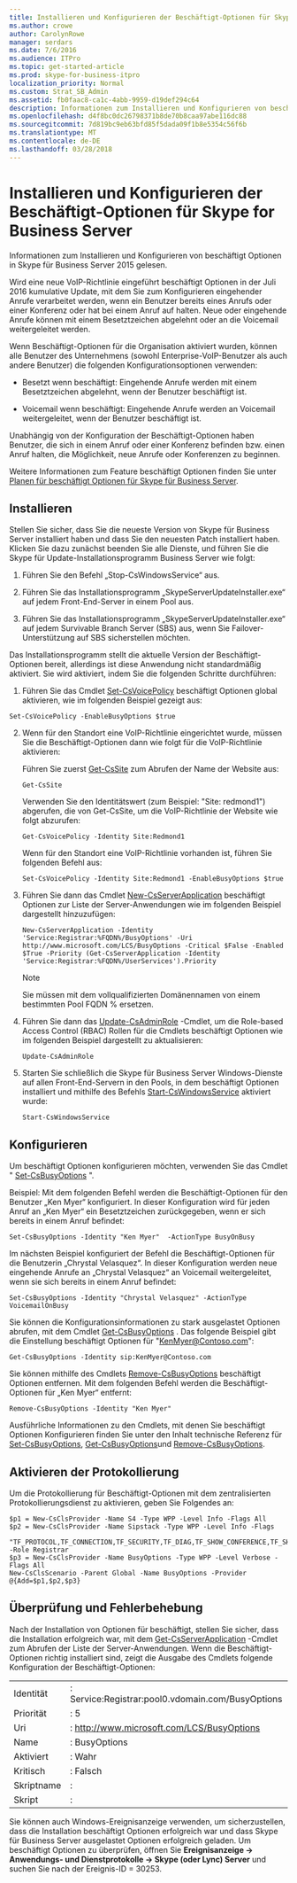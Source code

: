 ```yaml
---
title: Installieren und Konfigurieren der Beschäftigt-Optionen für Skype for Business Server
ms.author: crowe
author: CarolynRowe
manager: serdars
ms.date: 7/6/2016
ms.audience: ITPro
ms.topic: get-started-article
ms.prod: skype-for-business-itpro
localization_priority: Normal
ms.custom: Strat_SB_Admin
ms.assetid: fb0faac8-ca1c-4abb-9959-d19def294c64
description: Informationen zum Installieren und Konfigurieren von beschäftigt Optionen in Skype für Business Server 2015 gelesen.
ms.openlocfilehash: d4f8bc0dc26798371b8de70b8caa97abe116dc88
ms.sourcegitcommit: 7d819bc9eb63bfd85f5dada09f1b8e5354c56f6b
ms.translationtype: MT
ms.contentlocale: de-DE
ms.lasthandoff: 03/28/2018
---
```

# <a name="install-and-configure-busy-options-for-skype-for-business-server"></a>Installieren und Konfigurieren der Beschäftigt-Optionen für Skype for Business Server
 
Informationen zum Installieren und Konfigurieren von beschäftigt Optionen in Skype für Business Server 2015 gelesen.
  
Wird eine neue VoIP-Richtlinie eingeführt beschäftigt Optionen in der Juli 2016 kumulative Update, mit dem Sie zum Konfigurieren eingehender Anrufe verarbeitet werden, wenn ein Benutzer bereits eines Anrufs oder einer Konferenz oder hat bei einem Anruf auf halten. Neue oder eingehende Anrufe können mit einem Besetztzeichen abgelehnt oder an die Voicemail weitergeleitet werden. 
  
Wenn Beschäftigt-Optionen für die Organisation aktiviert wurden, können alle Benutzer des Unternehmens (sowohl Enterprise-VoIP-Benutzer als auch andere Benutzer) die folgenden Konfigurationsoptionen verwenden:
  
- Besetzt wenn beschäftigt: Eingehende Anrufe werden mit einem Besetztzeichen abgelehnt, wenn der Benutzer beschäftigt ist.
    
- Voicemail wenn beschäftigt: Eingehende Anrufe werden an Voicemail weitergeleitet, wenn der Benutzer beschäftigt ist.
    
Unabhängig von der Konfiguration der Beschäftigt-Optionen haben Benutzer, die sich in einem Anruf oder einer Konferenz befinden bzw. einen Anruf halten, die Möglichkeit, neue Anrufe oder Konferenzen zu beginnen.   
  
Weitere Informationen zum Feature beschäftigt Optionen finden Sie unter [Planen für beschäftigt Optionen für Skype für Business Server](../../plan-your-deployment/enterprise-voice-solution/busy-options.md).
  
## <a name="install"></a>Installieren 

Stellen Sie sicher, dass Sie die neueste Version von Skype für Business Server installiert haben und dass Sie den neuesten Patch installiert haben. Klicken Sie dazu zunächst beenden Sie alle Dienste, und führen Sie die Skype für Update-Installationsprogramm Business Server wie folgt:
  
1. Führen Sie den Befehl „Stop-CsWindowsService“ aus.
    
2. Führen Sie das Installationsprogramm „SkypeServerUpdateInstaller.exe“ auf jedem Front-End-Server in einem Pool aus.
    
3. Führen Sie das Installationsprogramm „SkypeServerUpdateInstaller.exe“ auf jedem Survivable Branch Server (SBS) aus, wenn Sie Failover-Unterstützung auf SBS sicherstellen möchten.
    
Das Installationsprogramm stellt die aktuelle Version der Beschäftigt-Optionen bereit, allerdings ist diese Anwendung nicht standardmäßig aktiviert. Sie wird aktiviert, indem Sie die folgenden Schritte durchführen:
  
1. Führen Sie das Cmdlet [Set-CsVoicePolicy](https://docs.microsoft.com/powershell/module/skype/set-csvoicepolicy?view=skype-ps) beschäftigt Optionen global aktivieren, wie im folgenden Beispiel gezeigt aus:
    
  ```
  Set-CsVoicePolicy -EnableBusyOptions $true
  ```

2. Wenn für den Standort eine VoIP-Richtlinie eingerichtet wurde, müssen Sie die Beschäftigt-Optionen dann wie folgt für die VoIP-Richtlinie aktivieren:
    
    Führen Sie zuerst [Get-CsSite](https://docs.microsoft.com/powershell/module/skype/get-cssite?view=skype-ps) zum Abrufen der Name der Website aus:
    
   ```
   Get-CsSite
   ```

    Verwenden Sie den Identitätswert (zum Beispiel: "Site: redmond1") abgerufen, die von Get-CsSite, um die VoIP-Richtlinie der Website wie folgt abzurufen:
    
   ```
   Get-CsVoicePolicy -Identity Site:Redmond1
   ```

    Wenn für den Standort eine VoIP-Richtlinie vorhanden ist, führen Sie folgenden Befehl aus:
    
   ```
   Set-CsVoicePolicy -Identity Site:Redmond1 -EnableBusyOptions $true
   ```

3. Führen Sie dann das Cmdlet [New-CsServerApplication](https://docs.microsoft.com/powershell/module/skype/new-csserverapplication?view=skype-ps) beschäftigt Optionen zur Liste der Server-Anwendungen wie im folgenden Beispiel dargestellt hinzuzufügen:
    
   ```
   New-CsServerApplication -Identity 'Service:Registrar:%FQDN%/BusyOptions' -Uri http://www.microsoft.com/LCS/BusyOptions -Critical $False -Enabled $True -Priority (Get-CsServerApplication -Identity 'Service:Registrar:%FQDN%/UserServices').Priority
   ```

    > [!NOTE]
    > Sie müssen mit dem vollqualifizierten Domänennamen von einem bestimmten Pool FQDN % ersetzen. 
  
4. Führen Sie dann das [Update-CsAdminRole](https://docs.microsoft.com/powershell/module/skype/update-csadminrole?view=skype-ps) -Cmdlet, um die Role-based Access Control (RBAC) Rollen für die Cmdlets beschäftigt Optionen wie im folgenden Beispiel dargestellt zu aktualisieren:
    
   ```
   Update-CsAdminRole
   ```

5. Starten Sie schließlich die Skype für Business Server Windows-Dienste auf allen Front-End-Servern in den Pools, in dem beschäftigt Optionen installiert und mithilfe des Befehls [Start-CsWindowsService](https://docs.microsoft.com/powershell/module/skype/start-cswindowsservice?view=skype-ps) aktiviert wurde:
    
   ```
   Start-CsWindowsService
   ```

## <a name="configure"></a>Konfigurieren

Um beschäftigt Optionen konfigurieren möchten, verwenden Sie das Cmdlet " [Set-CsBusyOptions](http://technet.microsoft.com/library/8ffbb832-3e55-4d6c-9a7c-5ce2df22de2e.aspx) ".
  
Beispiel: Mit dem folgenden Befehl werden die Beschäftigt-Optionen für den Benutzer „Ken Myer“ konfiguriert. In dieser Konfiguration wird für jeden Anruf an „Ken Myer“ ein Besetztzeichen zurückgegeben, wenn er sich bereits in einem Anruf befindet:
  
```
Set-CsBusyOptions -Identity "Ken Myer"  -ActionType BusyOnBusy

```

Im nächsten Beispiel konfiguriert der Befehl die Beschäftigt-Optionen für die Benutzerin „Chrystal Velasquez“. In dieser Konfiguration werden neue eingehende Anrufe an „Chrystal Velasquez“ an Voicemail weitergeleitet, wenn sie sich bereits in einem Anruf befindet:
  
```
Set-CsBusyOptions -Identity "Chrystal Velasquez" -ActionType VoicemailOnBusy 

```

Sie können die Konfigurationsinformationen zu stark ausgelastet Optionen abrufen, mit dem Cmdlet [Get-CsBusyOptions](http://technet.microsoft.com/library/ff0e3b1c-c41d-41e4-9468-0cb057aef9fb.aspx) . Das folgende Beispiel gibt die Einstellung beschäftigt Optionen für "KenMyer@Contoso.com":
  
```
Get-CsBusyOptions -Identity sip:KenMyer@Contoso.com
```

Sie können mithilfe des Cmdlets [Remove-CsBusyOptions](http://technet.microsoft.com/library/159e5931-10f1-4226-bcc4-38548f88f0d4.aspx) beschäftigt Optionen entfernen. Mit dem folgenden Befehl werden die Beschäftigt-Optionen für „Ken Myer“ entfernt:
  
```
Remove-CsBusyOptions -Identity "Ken Myer"

```

Ausführliche Informationen zu den Cmdlets, mit denen Sie beschäftigt Optionen Konfigurieren finden Sie unter den Inhalt technische Referenz für [Set-CsBusyOptions](http://technet.microsoft.com/library/8ffbb832-3e55-4d6c-9a7c-5ce2df22de2e.aspx), [Get-CsBusyOptions](http://technet.microsoft.com/library/ff0e3b1c-c41d-41e4-9468-0cb057aef9fb.aspx)und [Remove-CsBusyOptions](http://technet.microsoft.com/library/159e5931-10f1-4226-bcc4-38548f88f0d4.aspx).
  
## <a name="enable-logging"></a>Aktivieren der Protokollierung

Um die Protokollierung für Beschäftigt-Optionen mit dem zentralisierten Protokollierungsdienst zu aktivieren, geben Sie Folgendes an:
  
```
$p1 = New-CsClsProvider -Name S4 -Type WPP -Level Info -Flags All
$p2 = New-CsClsProvider -Name Sipstack -Type WPP -Level Info -Flags
 "TF_PROTOCOL,TF_CONNECTION,TF_SECURITY,TF_DIAG,TF_SHOW_CONFERENCE,TF_SHOW_ALLREQUESTS,TF_SHOW_ALLSIPHEADERS" -Role Registrar
$p3 = New-CsClsProvider -Name BusyOptions -Type WPP -Level Verbose -Flags All
New-CsClsScenario -Parent Global -Name BusyOptions -Provider @{Add=$p1,$p2,$p3} 

```

## <a name="verify-and-troubleshoot"></a>Überprüfung und Fehlerbehebung

Nach der Installation von Optionen für beschäftigt, stellen Sie sicher, dass die Installation erfolgreich war, mit dem [Get-CsServerApplication](https://docs.microsoft.com/powershell/module/skype/get-csserverapplication?view=skype-ps) -Cmdlet zum Abrufen der Liste der Server-Anwendungen. Wenn die Beschäftigt-Optionen richtig installiert sind, zeigt die Ausgabe des Cmdlets folgende Konfiguration der Beschäftigt-Optionen:
  
|||
|:-----|:-----|
|Identität   <br/> |  : Service:Registrar:pool0.vdomain.com/BusyOptions <br/> |
|Priorität  <br/> | : 5 <br/> |
|Uri   <br/> |: http://www.microsoft.com/LCS/BusyOptions  <br/> |
|Name  <br/> |  : BusyOptions <br/> |
|Aktiviert  <br/> |: Wahr  <br/> |
|Kritisch  <br/> |: Falsch  <br/> |
|Skriptname  <br/> | : <br/> |
|Skript   <br/> | : <br/> |
   
Sie können auch Windows-Ereignisanzeige verwenden, um sicherzustellen, dass die Installation beschäftigt Optionen erfolgreich war und dass Skype für Business Server ausgelastet Optionen erfolgreich geladen. Um beschäftigt Optionen zu überprüfen, öffnen Sie **Ereignisanzeige -\> Anwendungs- und Dienstprotokolle -\> Skype (oder Lync) Server** und suchen Sie nach der Ereignis-ID = 30253.
  

